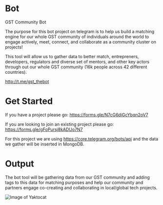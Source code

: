 # Bot
GST Community Bot

The purpose for this bot project on telegram is to help us build a matching engine for our whole GST community of individuals around the world to engage actively, meet, connect, and collaborate as a community cluster on projects! 

This tool will allow us to gather data to better match, entrepreners, developers, regulators and diverse set of mentors, and other key actors through out our whole GST community (16k people across 42 different countries).

http://t.me/gst_thebot 

# Get Started
If you have a project please go:
https://forms.gle/N7cG6diGcYbqn2oV7

If you are looking to join an existing project please go:
https://forms.gle/gFoPursj8kADUo7N7


For this project we are using https://core.telegram.org/bots/api and the data we gather will be inserted in MongoDB.


# Output
The bot tool will be gathering data from our GST community and adding tags to this data for matching purposes and help our community and partners engage co-creating and collaborating in local/global tech projects.



![Image of Yaktocat](https://s3.amazonaws.com/globalsouth.net/GST-global.jpg)

